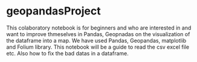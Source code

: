 # geopandasProject
This colaboratory notebook is for beginners and who are interested in and want to improve thmeselves in Pandas, Geopnadas on the visualization of the dataframe into a map.
We have used Pandas, Geopandas, matplotlib and Folium library. 
This notebook will be a guide to read the csv excel file etc. Also how to fix the bad datas in a dataframe. 
